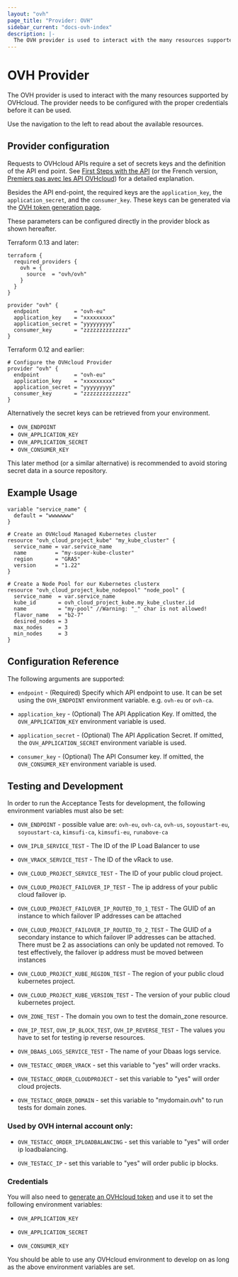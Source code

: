 ```yaml
---
layout: "ovh"
page_title: "Provider: OVH"
sidebar_current: "docs-ovh-index"
description: |-
  The OVH provider is used to interact with the many resources supported by OVHcloud. The provider needs to be configured with the proper credentials before it can be used.
---
```


# OVH Provider

The OVH provider is used to interact with the many resources supported by OVHcloud. 
The provider needs to be configured with the proper credentials before it can be used.

Use the navigation to the left to read about the available resources.

## Provider configuration

Requests to OVHcloud APIs require a set of secrets keys and the definition of the API end point. 
See [First Steps with the API](https://docs.ovh.com/gb/en/customer/first-steps-with-ovh-api/) (or the French version, [Premiers pas avec les API OVHcloud](https://docs.ovh.com/fr/api/api-premiers-pas/)) for a detailed explanation.

Besides the API end-point, the required keys are the `application_key`, the `application_secret`, and the `consumer_key`.
These keys can be generated via the [OVH token generation page](https://api.ovh.com/createToken/?GET=/*&POST=/*&PUT=/*&DELETE=/*). 

These parameters can be configured directly in the provider block as shown hereafter.

Terraform 0.13 and later:

```hcl
terraform {
  required_providers {
    ovh = {
      source  = "ovh/ovh"
    }
  }
}

provider "ovh" {
  endpoint           = "ovh-eu"
  application_key    = "xxxxxxxxx"
  application_secret = "yyyyyyyyy"
  consumer_key       = "zzzzzzzzzzzzzz"
}
```

Terraform 0.12 and earlier:

```hcl
# Configure the OVHcloud Provider
provider "ovh" {
  endpoint           = "ovh-eu"
  application_key    = "xxxxxxxxx"
  application_secret = "yyyyyyyyy"
  consumer_key       = "zzzzzzzzzzzzzz"
}
```

Alternatively the secret keys can be retrieved from your environment.

 * `OVH_ENDPOINT`
 * `OVH_APPLICATION_KEY`
 * `OVH_APPLICATION_SECRET`
 * `OVH_CONSUMER_KEY` 

This later method (or a similar alternative) is recommended to avoid storing secret data in a source repository.


## Example Usage

```hcl
variable "service_name" {
  default = "wwwwwww"
}

# Create an OVHcloud Managed Kubernetes cluster
resource "ovh_cloud_project_kube" "my_kube_cluster" {
  service_name = var.service_name
  name         = "my-super-kube-cluster"
  region       = "GRA5"
  version      = "1.22"
}

# Create a Node Pool for our Kubernetes clusterx
resource "ovh_cloud_project_kube_nodepool" "node_pool" {
  service_name  = var.service_name
  kube_id       = ovh_cloud_project_kube.my_kube_cluster.id
  name          = "my-pool" //Warning: "_" char is not allowed!
  flavor_name   = "b2-7"
  desired_nodes = 3
  max_nodes     = 3
  min_nodes     = 3
}
```

## Configuration Reference

The following arguments are supported:

* `endpoint` - (Required) Specify which API endpoint to use.
  It can be set using the `OVH_ENDPOINT` environment
  variable. e.g. `ovh-eu` or `ovh-ca`.

* `application_key` - (Optional) The API Application Key. If omitted,
  the `OVH_APPLICATION_KEY` environment variable is used.

* `application_secret` - (Optional) The API Application Secret. If omitted,
  the `OVH_APPLICATION_SECRET` environment variable is used.

* `consumer_key` - (Optional) The API Consumer key. If omitted,
  the `OVH_CONSUMER_KEY` environment variable is used.

## Testing and Development

In order to run the Acceptance Tests for development, the following environment
variables must also be set:

* `OVH_ENDPOINT` - possible value are: `ovh-eu`, `ovh-ca`, `ovh-us`, `soyoustart-eu`, `soyoustart-ca`, `kimsufi-ca`, `kimsufi-eu`, `runabove-ca`

* `OVH_IPLB_SERVICE_TEST` - The ID of the IP Load Balancer to use

* `OVH_VRACK_SERVICE_TEST` - The ID of the vRack to use.

* `OVH_CLOUD_PROJECT_SERVICE_TEST` - The ID of your public cloud project.

* `OVH_CLOUD_PROJECT_FAILOVER_IP_TEST` - The ip address of your public cloud failover ip.

* `OVH_CLOUD_PROJECT_FAILOVER_IP_ROUTED_TO_1_TEST` - The GUID of an instance to which failover IP addresses can be attached

* `OVH_CLOUD_PROJECT_FAILOVER_IP_ROUTED_TO_2_TEST` - The GUID of a secondary instance to which failover IP addresses can be attached. There must be 2 as associations can only be updated not removed. To test effectively, the failover ip address must be moved between instances 

* `OVH_CLOUD_PROJECT_KUBE_REGION_TEST` - The region of your public cloud kubernetes project.

* `OVH_CLOUD_PROJECT_KUBE_VERSION_TEST` - The version of your public cloud kubernetes project.

* `OVH_ZONE_TEST` - The domain you own to test the domain_zone resource.

* `OVH_IP_TEST`, `OVH_IP_BLOCK_TEST`, `OVH_IP_REVERSE_TEST` - The values you have to set for testing ip reverse resources.

* `OVH_DBAAS_LOGS_SERVICE_TEST` - The name of your Dbaas logs service.

* `OVH_TESTACC_ORDER_VRACK` - set this variable to "yes" will order vracks.

* `OVH_TESTACC_ORDER_CLOUDPROJECT` - set this variable to "yes" will order cloud projects.

* `OVH_TESTACC_ORDER_DOMAIN` - set this variable to "mydomain.ovh" to run tests for domain zones.

### Used by OVH internal account only:

* `OVH_TESTACC_ORDER_IPLOADBALANCING` - set this variable to "yes" will order ip loadbalancing.

* `OVH_TESTACC_IP` - set this variable to "yes" will order public ip blocks.

### Credentials

You will also need to [generate an OVHcloud token](https://api.ovh.com/createToken/?GET=/*&POST=/*&PUT=/*&DELETE=/*) and use it to set the following environment variables:

 * `OVH_APPLICATION_KEY`

 * `OVH_APPLICATION_SECRET`

 * `OVH_CONSUMER_KEY`

You should be able to use any OVHcloud environment to develop on as long as the above environment variables are set.
